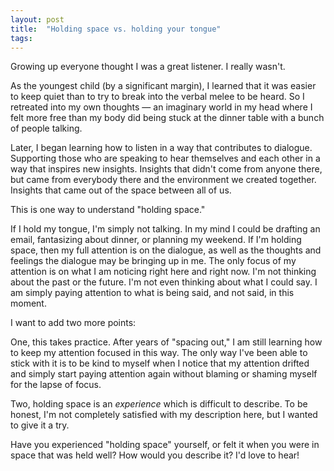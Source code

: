 ```yaml
---
layout: post
title:  "Holding space vs. holding your tongue"
tags: 
---
```


Growing up everyone thought I was a great listener. I really wasn't.

As the youngest child (by a significant margin), I learned that it was easier to keep quiet than to try to break into the verbal melee to be heard. So I retreated into my own thoughts — an imaginary world in my head where I felt more free than my body did being stuck at the dinner table with a bunch of people talking.

Later, I began learning how to listen in a way that contributes to dialogue. Supporting those who are speaking to hear themselves and each other in a way that inspires new insights. Insights that didn't come from anyone there, but came from everybody there and the environment we created together. Insights that came out of the space between all of us.

This is one way to understand "holding space."

If I hold my tongue, I'm simply not talking. In my mind I could be drafting an email, fantasizing about dinner, or planning my weekend. If I'm holding space, then my full attention is on the dialogue, as well as the thoughts and feelings the dialogue may be bringing up in me. The only focus of my attention is on what I am noticing right here and right now. I'm not thinking about the past or the future. I'm not even thinking about what I could say. I am simply paying attention to what is being said, and not said, in this moment.

I want to add two more points:

One, this takes practice. After years of "spacing out," I am still learning how to keep my attention focused in this way. The only way I've been able to stick with it is to be kind to myself when I notice that my attention drifted and simply start paying attention again without blaming or shaming myself for the lapse of focus.

Two, holding space is an *experience* which is difficult to describe. To be honest, I'm not completely satisfied with my description here, but I wanted to give it a try.

Have you experienced "holding space" yourself, or felt it when you were in space that was held well? How would you describe it? I'd love to hear!
